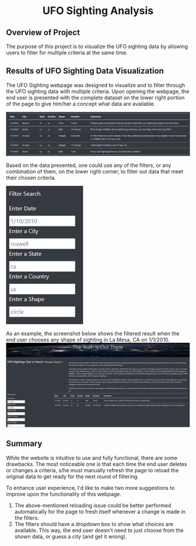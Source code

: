 <h1 align="center">UFO Sighting Analysis</h1>

## Overview of Project
The purpose of this project is to visualize the UFO sighting data by allowing users to filter for multiple criteria at the same time.

## Results of UFO Sighting Data Visualization

The UFO Sighting webpage was designed to visualize and to filter through the UFO sighting data with multiple criteria. Upon opening the webpage, the end user is presented with the complete dataset on the lower right portion of the page to give him/her a concept what data are available. 

![](https://github.com/lu-chang-axonic/UFOs/blob/main/static/images/datatable.PNG)

Based on the data presented, one could use any of the filters, or any combination of them, on the lower right corner, to filter out data that meet their chosen criteria.

![](https://github.com/lu-chang-axonic/UFOs/blob/main/static/images/filters.PNG)
 

As an example, the screenshot below shows the filtered result when the end user chooses any shape of sighting in La Mesa, CA on 1/1/2010.
![](https://github.com/lu-chang-axonic/UFOs/blob/main/static/images/filtered_result.PNG)

## Summary
While the website is intuitive to use and fully functional, there are some drawbacks. The most noticeable one is that each time the end user deletes or changes a criteria, s/he must manually refresh the page to reload the original data to get ready for the next round of filtering.

To enhance user experience, I'd like to make two more suggestions to improve upon the functionality of this webpage.

1. The above-mentioned reloading issue could be better performed automatically for the page to fresh itself whenever a change is made in the filters.
2. The filters should have a dropdown box to show what choices are available. This way, the end user doesn't need to just choose from the shown data, or guess a city (and get it wrong). 


